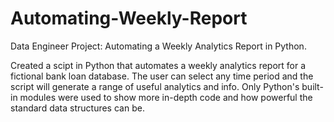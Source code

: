 # Automating-Weekly-Report
Data Engineer Project:  Automating a Weekly Analytics Report in Python.  

Created a scipt in Python that automates a weekly analytics report for a fictional bank loan database.  The user can select any time period and the script will generate a range of useful analytics and info.  Only Python's built-in modules were used to show more in-depth code and how powerful the standard data structures can be.  

